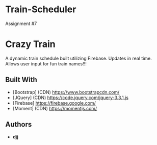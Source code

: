 # Train-Scheduler
Assignment #7

# Crazy Train
A dynamic train schedule built utilizing Firebase.  Updates in real time.  Allows user input for fun train names!!!

## Built With
* [Bootstrap] (CDN) https://www.bootstrapcdn.com/
* [JQuery] (CDN) https://code.jquery.com/jquery-3.3.1.js
* [Firebase] https://firebase.google.com/
* [Moment] (CDN) https://momentjs.com/

## Authors
* **djj**